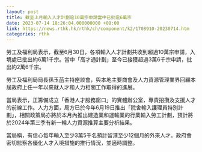 ```yaml
---
layout: post
title: 截至上月輸入人才計劃逾10萬宗申請當中已批逾6萬宗
date: 2023-07-14 18:26:04.000000000 +08:00
link: https://news.rthk.hk/rthk/ch/component/k2/1708910-20230714.htm
categories: rthk
---
```


勞工及福利局表示，截至6月30日，各項輸入人才計劃共收到超過10萬宗申請，入境處已批出約6萬1千宗。當中「高才通計劃」至今已接獲超過3萬6千宗申請，批出約2萬6千宗。

勞工及福利局局長孫玉菡主持座談會，與本地主要商會及人力資源管理業界回顧本屆政府上任一年以來就人才和人力相關工作取得的進展。

當局表示，正籌備成立「香港人才服務窗口」的實體辦公室，專責招攬及支援人才的前線工作。人力方面，局方已於今年6月19日推出「院舍輸入護理員特別計劃」，相關政策局亦將於本月內推出建造業和運輸業的行業輸入勞工計劃，預計將於2024年第三季有新一輪人力資源推算主要分析結果。

當局稱，有信心每年輸入至少3萬5千名預計留港至少12個月的外來人才。政府會密切監察各優化人才入境措施的推行情況，並適時調整。
